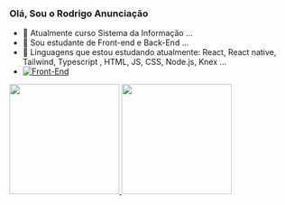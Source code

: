 ### Olá, Sou o Rodrigo Anunciação


- 🔭 Atualmente curso Sistema da Informação ...
- 🌱 Sou estudante de Front-end e Back-End ...
- 👯 Linguagens que estou estudando atualmente: React, React native, Tailwind, Typescript , HTML, JS, CSS, Node.js, Knex ...
- [![Front-End](https://skillicons.dev/icons?i=react,js,html,css,tailwind,ts,vite,nodejs,nextjs)](https://skillicons.dev)



<div style={} display:flex>
<a target="_blank" href="https://github.com/anunciaca0"/>
  <img height="195em" src="https://github-readme-stats.vercel.app/api?username=anunciaca0&show_icons=true&theme=dark#gh-dark-mode-only"/>
  <img height="195em"  src="https://github-readme-stats.vercel.app/api/top-langs/?username=anuraghazra&theme=dark&layout=donut"/>
</div>
